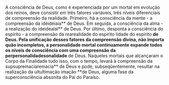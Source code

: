 ﻿A consciência de Deus, como é experienciada por um mortal em evolução dos reinos, deve consistir em três fatores variáveis, três níveis diferenciais de compreensão da realidade. Primeiro, há a consciência da mente - a compreensão da idéidéiaia** de Deus. Em seguida, a consciência da alma - a realização do ideidealal** de Deus. Por último, desponta a consciência do espírito - a compreensão da rearealidade do espirito lidade do espirito **de Deus. Pela unificação desses fatores da compreensão divina, não importa quão incompletos, a personalidade mortal continuamente expande todos os níveis de consciência com uma compreensão da perpersonalidadesonalidade** de Deus. Naqueles mortais que alcançaram o Corpo da Finalidade tudo isso, com o tempo, levará à compreensão da supsupremaciaremacia** de Deus e pode, subseqüentemente, resultar na realização da ultultimação imação **de Deus, alguma fase da superconsciência absonita do Pai do Paraíso.